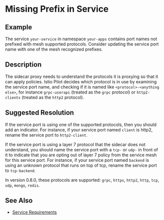# Missing Prefix in Service

## Example

The service `your-service` in namespace `your-apps` contains port names not
prefixed with mesh supported protocols. Consider updating the service port name
with one of the mesh recognized prefixes.

## Description

The sidecar proxy needs to understand the protocols it is proxying so that it
can apply policies.  Istio Pilot decides which protocol is in use by examining
the service port name, and checking if it is named like `<protocol>-<anything
else>`, for instance `grpc-userapi` (treated as the `grpc` protocol) or
`http2-clients` (treated as the `http2` protocol).

## Suggested Resolution

If the service port is using one of the supported protocols, then you should
add an indicator.  For instance, if your service port named `client` is http2,
rename the service port to `http2-client`.

If the service port is using a layer 7 protocol that the sidecar does not
understand, you should name the service port with a `tcp-` or `udp-` in front
of it to indicate that you are opting out of layer 7 policy from the service
mesh for this service port.  For instance, if your service port named `backend`
is using an unknown protocol that runs on top of tcp, rename the service port
to `tcp-backend`.

In version 0.8.0, these protocols are supported: `grpc`, `https`, `http2`,
`http`, `tcp`, `udp`, `mongo`, `redis`.

## See Also

- [Service
  Requirements](https://archive.istio.io/v0.8/docs/setup/kubernetes/sidecar-injection/#pod-spec-requirements)

